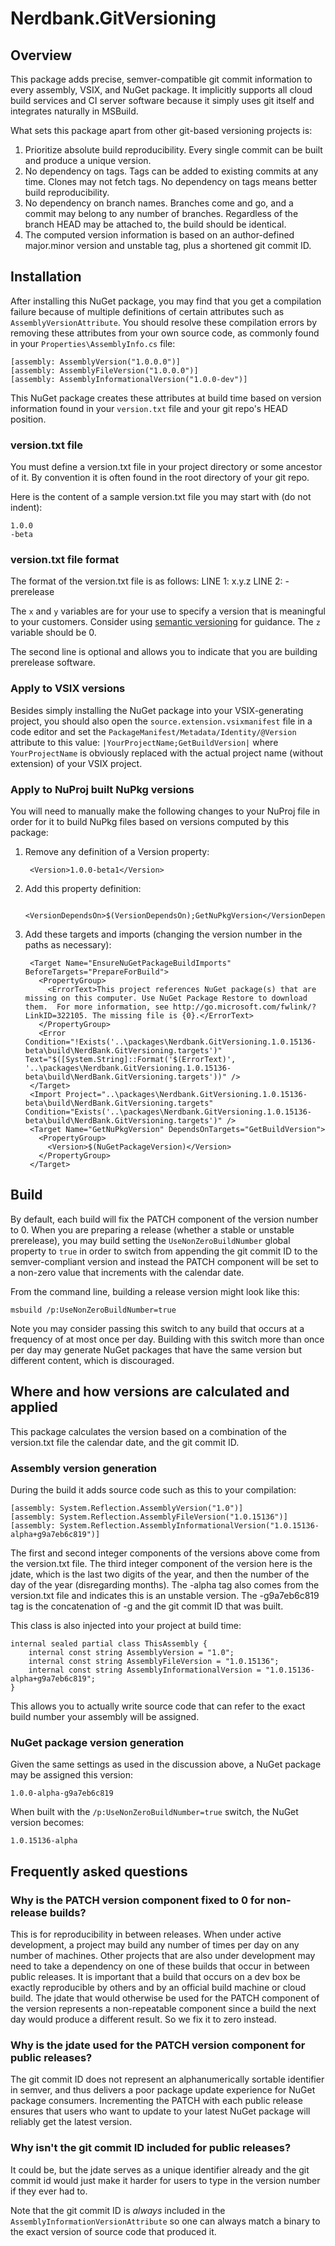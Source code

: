﻿# Nerdbank.GitVersioning

## Overview

This package adds precise, semver-compatible git commit information
to every assembly, VSIX, and NuGet package.
It implicitly supports all cloud build services and CI server software
because it simply uses git itself and integrates naturally in MSBuild. 

What sets this package apart from other git-based versioning projects is:

1. Prioritize absolute build reproducibility. Every single commit can be built and produce a unique version.
2. No dependency on tags. Tags can be added to existing commits at any time. Clones may not fetch tags. No dependency on tags means better build reproducibility.
3. No dependency on branch names. Branches come and go, and a commit may belong to any number of branches. Regardless of the branch HEAD may be attached to, the build should be identical.
4. The computed version information is based on an author-defined major.minor version and unstable tag, plus a shortened git commit ID.

## Installation

After installing this NuGet package, you may find that you get a compilation failure
because of multiple definitions of certain attributes such as `AssemblyVersionAttribute`.
You should resolve these compilation errors by removing these attributes from your own
source code, as commonly found in your `Properties\AssemblyInfo.cs` file:

    [assembly: AssemblyVersion("1.0.0.0")]
    [assembly: AssemblyFileVersion("1.0.0.0")]
    [assembly: AssemblyInformationalVersion("1.0.0-dev")]

This NuGet package creates these attributes at build time based on version information
found in your `version.txt` file and your git repo's HEAD position.

### version.txt file

You must define a version.txt file in your project directory or some ancestor of it.
By convention it is often found in the root directory of your git repo.

Here is the content of a sample version.txt file you may start with (do not indent):

    1.0.0
    -beta

### version.txt file format

The format of the version.txt file is as follows:
LINE 1: x.y.z
LINE 2: -prerelease

The `x` and `y` variables are for your use to specify a version that is meaningful
to your customers. Consider using [semantic versioning][semver] for guidance.
The `z` variable should be 0.

The second line is optional and allows you to indicate that you are building
prerelease software. 

### Apply to VSIX versions

Besides simply installing the NuGet package into your VSIX-generating project,
you should also open the `source.extension.vsixmanifest` file in a code editor
and set the `PackageManifest/Metadata/Identity/@Version` attribute to this
value: `|YourProjectName;GetBuildVersion|` where `YourProjectName` is
obviously replaced with the actual project name (without extension) of your
VSIX project.

### Apply to NuProj built NuPkg versions

You will need to manually make the following changes to your NuProj file
in order for it to build NuPkg files based on versions computed by this package:

1. Remove any definition of a Version property:

        <Version>1.0.0-beta1</Version>

2. Add this property definition:


        <VersionDependsOn>$(VersionDependsOn);GetNuPkgVersion</VersionDependsOn>

3. Add these targets and imports (changing the version number in the paths as necessary):


        <Target Name="EnsureNuGetPackageBuildImports" BeforeTargets="PrepareForBuild">
          <PropertyGroup>
            <ErrorText>This project references NuGet package(s) that are missing on this computer. Use NuGet Package Restore to download them.  For more information, see http://go.microsoft.com/fwlink/?LinkID=322105. The missing file is {0}.</ErrorText>
          </PropertyGroup>
          <Error Condition="!Exists('..\packages\Nerdbank.GitVersioning.1.0.15136-beta\build\NerdBank.GitVersioning.targets')" Text="$([System.String]::Format('$(ErrorText)', '..\packages\Nerdbank.GitVersioning.1.0.15136-beta\build\NerdBank.GitVersioning.targets'))" />
        </Target>
        <Import Project="..\packages\Nerdbank.GitVersioning.1.0.15136-beta\build\NerdBank.GitVersioning.targets" Condition="Exists('..\packages\Nerdbank.GitVersioning.1.0.15136-beta\build\NerdBank.GitVersioning.targets')" />
        <Target Name="GetNuPkgVersion" DependsOnTargets="GetBuildVersion">
          <PropertyGroup>
            <Version>$(NuGetPackageVersion)</Version>
          </PropertyGroup>
        </Target>

## Build

By default, each build will fix the PATCH component of the version number to 0.
When you are preparing a release (whether a stable or unstable prerelease),
you may build setting the `UseNonZeroBuildNumber` global property to `true`
in order to switch from appending the git commit ID to the semver-compliant
version and instead the PATCH component will be set to a non-zero value that
increments with the calendar date.

From the command line, building a release version might look like this:

    msbuild /p:UseNonZeroBuildNumber=true

Note you may consider passing this switch to any build that occurs at a
frequency of at most once per day. Building with this switch more than once
per day may generate NuGet packages that have the same version but different
content, which is discouraged.

## Where and how versions are calculated and applied

This package calculates the version based on a combination of the version.txt file
the calendar date, and the git commit ID. 

### Assembly version generation

During the build it adds source code such as this to your compilation:

    [assembly: System.Reflection.AssemblyVersion("1.0")]
    [assembly: System.Reflection.AssemblyFileVersion("1.0.15136")]
    [assembly: System.Reflection.AssemblyInformationalVersion("1.0.15136-alpha+g9a7eb6c819")]

The first and second integer components of the versions above come from the 
version.txt file.
The third integer component of the version here is the jdate, which is the last
two digits of the year, and then the number of the day of the year (disregarding
months).
The -alpha tag also comes from the version.txt file and indicates this is an
unstable version.
The -g9a7eb6c819 tag is the concatenation of -g and the git commit ID that was built.

This class is also injected into your project at build time:

    internal sealed partial class ThisAssembly {
        internal const string AssemblyVersion = "1.0";
        internal const string AssemblyFileVersion = "1.0.15136";
        internal const string AssemblyInformationalVersion = "1.0.15136-alpha+g9a7eb6c819";
    }

This allows you to actually write source code that can refer to the exact build
number your assembly will be assigned.

### NuGet package version generation

Given the same settings as used in the discussion above, a NuGet package may be
assigned this version: 

    1.0.0-alpha-g9a7eb6c819

When built with the `/p:UseNonZeroBuildNumber=true` switch, the NuGet version becomes:

    1.0.15136-alpha

## Frequently asked questions

### Why is the PATCH version component fixed to 0 for non-release builds?

This is for reproducibility in between releases. When under active development,
a project may build any number of times per day on any number of machines.
Other projects that are also under development may need to take a dependency on
one of these builds that occur in between public releases. It is important that
a build that occurs on a dev box be exactly reproducible by others and by an
official build machine or cloud build. The jdate that would otherwise be used
for the PATCH component of the version represents a non-repeatable component
since a build the next day would produce a different result. So we fix it to
zero instead.

### Why is the jdate used for the PATCH version component for public releases?

The git commit ID does not represent an alphanumerically sortable identifier
in semver, and thus delivers a poor package update experience for NuGet package
consumers. Incrementing the PATCH with each public release ensures that users
who want to update to your latest NuGet package will reliably get the latest
version. 

### Why isn't the git commit ID included for public releases?

It could be, but the jdate serves as a unique identifier already and the
git commit id would just make it harder for users to type in the version
number if they ever had to.

Note that the git commit ID is *always* included in the 
`AssemblyInformationVersionAttribute` so one can always match a binary to the
exact version of source code that produced it.

 [semver]: http://semver.org
